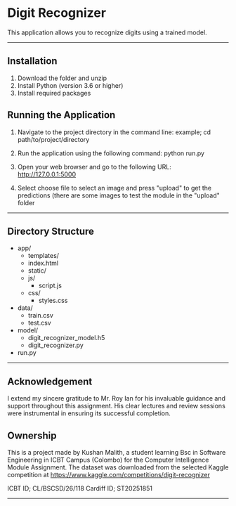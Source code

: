 # Digit Recognizer

This application allows you to recognize digits using a trained model.

----------------------------------------------------------------------------------------------------------

## Installation

1. Download the folder and unzip
2. Install Python (version 3.6 or higher)
3. Install required packages

## Running the Application

1. Navigate to the project directory in the command line:
example; cd path/to/project/directory

2. Run the application using the following command:
python run.py

3. Open your web browser and go to the following URL:
http://127.0.0.1:5000

4. Select choose file to select an image and press "upload" to get the predictions
   (there are some images to test the module in the "upload" folder

----------------------------------------------------------------------------------------------------------

## Directory Structure

- app/
  - templates/
   - index.html
  - static/
   - js/
     - script.js
   - css/
     - styles.css
- data/
  - train.csv
  - test.csv
- model/
  - digit_recognizer_model.h5
  - digit_recognizer.py
- run.py

----------------------------------------------------------------------------------------------------------

## Acknowledgement

I extend my sincere gratitude to Mr. Roy Ian for his invaluable guidance and support throughout this assignment. His clear lectures and review sessions were instrumental in ensuring its successful completion.


## Ownership

This is a project made by Kushan Malith, a student learning Bsc in Software Engineering in ICBT Campus (Colombo) for the Computer Intelligence Module Assignment.
The dataset was downloaded from the selected Kaggle competition at https://www.kaggle.com/competitions/digit-recognizer

ICBT ID; CL/BSCSD/26/118
Cardiff ID; ST20251851


----------------------------------------------------------------------------------------------------------
